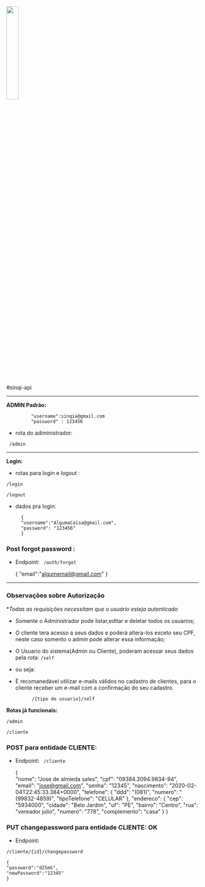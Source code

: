 <img src="https://media.moneytimes.com.br/uploads/2018/12/sinqia.jpg" width=25%  >


#sinqi-api



-------------------------------------------------

**ADMIN Padrão:**

			 "username":sinqia@gmail.com
			 "password" : 123456


* rota do adiministrador:

` /admin`

-------------------------------------------------
   **Login:**
   
   
* rotas para login e logout :

`/login`

`/logout`
* dados pra login:

		{
		"username":"AlgumaCoisa@gmail.com",
		"password": "123456"	
		}
		
	
### Post forgot password : 
- Endpoint:
` /auth/forgot`
	
	{
	"email":"algumemail@gmail.com"
	}
	
	
-------------------------------------------------   			
### Observações sobre Autorização
**Todas as requisições necessitam  que o usuário esteja autenticado*

* Somente o Administrador pode listar,editar e deletar todos os usuarios;
* O cliente  tera acesso a seus dados e poderá altera-los exceto  seu CPF, neste caso somento o admin pode alterar essa informação;

* O Usuario do sistema(Admin ou Cliente), poderam acessar seus dados pela rota: `/self`
* ou seja:  
* É recomanedável utilizar e-mails válidos no cadastro de clientes, para o cliente receber um e-mail com a confirmação do seu cadastro.		

			/{tipo de usuario}/self


**Rotas já funcionais:**

`/admin`

`/cliente`



### POST para entidade CLIENTE:



- Endpoint:
` /cliente`


	{	
    "nome": "Jose de almieda sales",
    "cpf": "09384.3094.9834-94",
    "email": "jose@gmail.com",
    "senha": "12345",
    "nascimento": "2020-02-04T22:45:33.384+0000",
    "telefone": 
            {
            "ddd": "(081)",
            "numero": "(99832-4859)",
            "tipoTelefone": "CELULAR"
        },
    "endereco": {
        "cep": "5934000",
        "cidade": "Belo Jardim",
        "uf": "PE",
        "bairro": "Centro",
        "rua": "vereador julio",
        "numero": "778",
        "complemento": "casa"
    }
}

### PUT changepassword para entidade CLIENTE:  OK

- Endpoint:

`/cliente/{id}/changepassword`

	{
    "password":"d25mS",
	"newPassword":"12345"	
	}
	